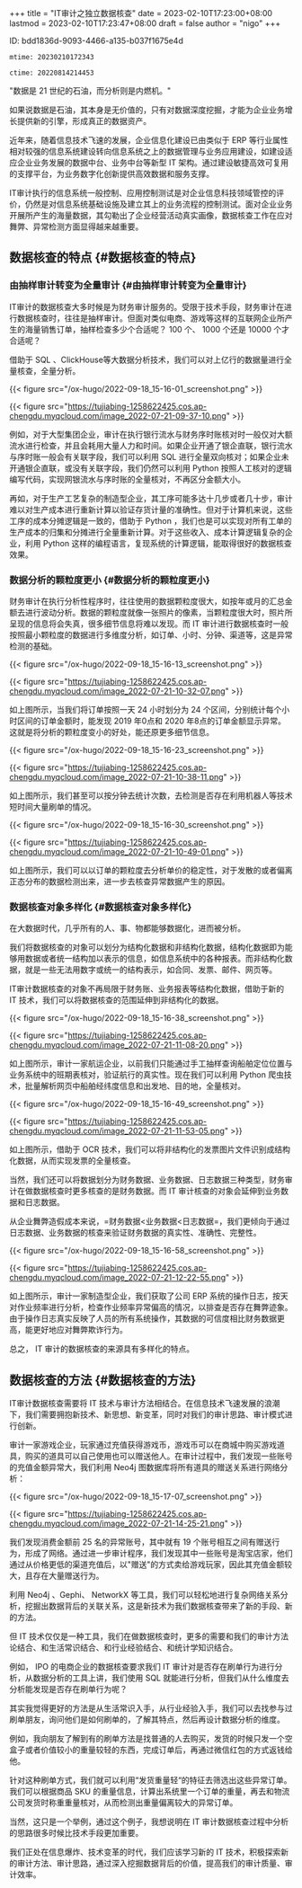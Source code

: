 +++
title = "IT审计之独立数据核查"
date = 2023-02-10T17:23:00+08:00
lastmod = 2023-02-10T17:23:47+08:00
draft = false
author = "nigo"
+++

ID: bdd1836d-9093-4466-a135-b037f1675e4d

    mtime: 20230210172343

    ctime: 20220814214453

"数据是 21 世纪的石油，而分析则是内燃机。"

如果说数据是石油，其本身是无价值的，只有对数据深度挖掘，才能为企业业务增长提供新的引擎，形成真正的数据资产。

近年来，随着信息技术飞速的发展，企业信息化建设已由类似于 ERP 等行业属性相对较强的信息系统建设转向信息系统之上的数据管理与业务应用建设，如建设适应企业业务发展的数据中台、业务中台等新型 IT 架构。通过建设敏捷高效可复用的支撑平台，为业务数字化创新提供高效数据和服务支撑。

IT审计执行的信息系统一般控制、应用控制测试是对企业信息科技领域管控的评价，仍然是对信息系统基础设施及建立其上的业务流程的控制测试。面对企业业务开展所产生的海量数据，其勾勒出了企业经营活动真实画像，数据核查工作在应对舞弊、异常检测方面显得越来越重要。


## 数据核查的特点 {#数据核查的特点}


### 由抽样审计转变为全量审计 {#由抽样审计转变为全量审计}

IT审计的数据核查大多时候是为财务审计服务的。受限于技术手段，财务审计在进行数据核查时，往往是抽样审计。但面对类似电商、游戏等这样的互联网企业所产生的海量销售订单，抽样检查多少个合适呢？ 100 个、 1000 个还是 10000 个才合适呢？

借助于 SQL 、ClickHouse等大数据分析技术，我们可以对上亿行的数据量进行全量核查，全量分析。

{{< figure src="/ox-hugo/2022-09-18_15-16-01_screenshot.png" >}}

{{< figure src="https://tujiabing-1258622425.cos.ap-chengdu.myqcloud.com/image_2022-07-21-09-37-10.png" >}}

例如，对于大型集团企业，审计在执行银行流水与财务序时账核对时一般仅对大额流水进行检查，并且会耗用大量人力和时间。如果企业开通了银企直联，银行流水与序时账一般会有关联字段，我们可以利用 SQL 进行全量双向核对；如果企业未开通银企直联，或没有关联字段，我们仍然可以利用 Python 按照人工核对的逻辑编写代码，实现网银流水与序时账的全量核对，不再区分金额大小。

再如，对于生产工艺复杂的制造型企业，其工序可能多达十几步或者几十步，审计难以对生产成本进行重新计算以验证存货计量的准确性。但对于计算机来说，这些工序的成本分摊逻辑是一致的，借助于 Python ，我们也是可以实现对所有工单的生产成本的归集和分摊进行全量重新计算。对于这些收入、成本计算逻辑复杂的企业，利用 Python 这样的编程语言，复现系统的计算逻辑，能取得很好的数据核查效果。


### 数据分析的颗粒度更小 {#数据分析的颗粒度更小}

财务审计在执行分析性程序时，往往使用的数据颗粒度很大，如按年或月的汇总金额去进行波动分析。数据的颗粒度就像一张照片的像素，当颗粒度很大时，照片所呈现的信息将会失真，很多细节信息将难以发现。而 IT 审计进行数据核查时一般按照最小颗粒度的数据进行多维度分析，如订单、小时、分钟、渠道等，这是异常检测的基础。

{{< figure src="/ox-hugo/2022-09-18_15-16-13_screenshot.png" >}}

{{< figure src="https://tujiabing-1258622425.cos.ap-chengdu.myqcloud.com/image_2022-07-21-10-32-07.png" >}}

如上图所示，当我们将订单按照一天 24 小时划分为 24 个区间，分别统计每个小时区间的订单金额时，能发现 2019 年0点和 2020 年8点的订单金额显示异常。这就是将分析的颗粒度变小的好处，能还原更多细节信息。

{{< figure src="/ox-hugo/2022-09-18_15-16-23_screenshot.png" >}}

{{< figure src="https://tujiabing-1258622425.cos.ap-chengdu.myqcloud.com/image_2022-07-21-10-38-11.png" >}}

如上图所示，我们甚至可以按分钟去统计次数，去检测是否存在利用机器人等技术短时间大量刷单的情况。

{{< figure src="/ox-hugo/2022-09-18_15-16-30_screenshot.png" >}}

{{< figure src="https://tujiabing-1258622425.cos.ap-chengdu.myqcloud.com/image_2022-07-21-10-49-01.png" >}}

如上图所示，我们可以以订单的颗粒度去分析单价的稳定性，对于发散的或者偏离正态分布的数据检测出来，进一步去核查异常数据产生的原因。


### 数据核查对象多样化 {#数据核查对象多样化}

在大数据时代，几乎所有的人、事、物都能够数据化，进而被分析。

我们将数据核查的对象可以划分为结构化数据和非结构化数据，结构化数据即为能够用数据或者统一结构加以表示的信息，如信息系统中的各种报表。而非结构化数据，就是一些无法用数字或统一的结构表示，如合同、发票、邮件、网页等。

IT审计数据核查的对象不再局限于财务账、业务报表等结构化数据，借助于新的 IT 技术，我们可以将数据核查的范围延伸到非结构化的数据。

{{< figure src="/ox-hugo/2022-09-18_15-16-38_screenshot.png" >}}

{{< figure src="https://tujiabing-1258622425.cos.ap-chengdu.myqcloud.com/image_2022-07-21-11-08-20.png" >}}

如上图所示，审计一家航运企业，以前我们只能通过手工抽样查询船舶定位位置与业务系统中的班期表核对，验证航行的真实性。现在我们可以利用 Python 爬虫技术，批量解析网页中船舶经纬度信息和出发地、目的地，全量核对。

{{< figure src="/ox-hugo/2022-09-18_15-16-49_screenshot.png" >}}

{{< figure src="https://tujiabing-1258622425.cos.ap-chengdu.myqcloud.com/image_2022-07-21-11-53-05.png" >}}

如上图所示，借助于 OCR 技术，我们可以将非结构化的发票图片文件识别成结构化数据，从而实现发票的全量核查。

当然，我们还可以将数据划分为财务数据、业务数据、日志数据三种类型，财务审计在做数据核查时更多核查的是财务数据。而 IT 审计核查的对象会延伸到业务数据和日志数据。

从企业舞弊造假成本来说，=财务数据&lt;业务数据&lt;日志数据=，我们更倾向于通过日志数据、业务数据的核查来验证财务数据的真实性、准确性、完整性。

{{< figure src="/ox-hugo/2022-09-18_15-16-58_screenshot.png" >}}

{{< figure src="https://tujiabing-1258622425.cos.ap-chengdu.myqcloud.com/image_2022-07-21-12-22-55.png" >}}

如上图所示，审计一家制造型企业，我们获取了公司 ERP 系统的操作日志，按天对作业频率进行分析，检查作业频率异常偏高的情况，以排查是否存在舞弊迹象。由于操作日志真实反映了人员的所有系统操作，其数据的可信度相比财务数据更高，能更好地应对舞弊欺诈行为。

总之， IT 审计的数据核查的来源具有多样化的特点。


## 数据核查的方法 {#数据核查的方法}

IT审计数据核查需要将 IT 技术与审计方法相结合。在信息技术飞速发展的浪潮下，我们需要拥抱新技术、新思想、新变革，同时对我们的审计思路、审计模式进行创新。

审计一家游戏企业，玩家通过充值获得游戏币，游戏币可以在商城中购买游戏道具，购买的道具可以自己使用也可以赠送他人。在审计过程中，我们发现一些账号的充值金额异常大，我们利用 Neo4j 图数据库将所有道具的赠送关系进行网络分析：

{{< figure src="/ox-hugo/2022-09-18_15-17-07_screenshot.png" >}}

{{< figure src="https://tujiabing-1258622425.cos.ap-chengdu.myqcloud.com/image_2022-07-21-14-25-21.png" >}}

我们发现消费金额前 25 名的异常账号，其中就有 19 个账号相互之间有赠送行为，形成了网络。通过进一步审计程序，我们发现其中一些账号是淘宝店家，他们通过从价格更低的渠道充值后，以"赠送"的方式卖给游戏玩家，因此其充值金额较大，且存在大量赠送行为。

利用 Neo4j 、Gephi、 NetworkX 等工具，我们可以轻松地进行复杂网络关系分析，挖掘出数据背后的关联关系，这是新技术为我们数据核查带来了新的手段、新的方法。

但 IT 技术仅仅是一种工具，我们在做数据核查时，更多的需要和我们的审计方法论结合、和生活常识结合、和行业经验结合、和统计学知识结合。

例如， IPO 的电商企业的数据核查要求我们 IT 审计对是否存在刷单行为进行分析，从数据分析的工具上讲，我们使用 SQL 就能进行分析，但我们从什么维度去分析能发现是否存在刷单行为呢？

其实我觉得更好的方法是从生活常识入手，从行业经验入手，我们可以去找参与过刷单朋友，询问他们是如何刷单的，了解其特点，然后再设计数据分析的维度。

例如，我向朋友了解到有的刷单方法是找普通的人去购买，发货的时候只发一个空盒子或者价值较小的重量较轻的东西，完成订单后，再通过微信红包的方式返钱给他。

针对这种刷单方式，我们就可以利用“发货重量轻“的特征去筛选出这些异常订单。我们可以根据商品 SKU 的重量信息，计算出系统里一个订单的重量，再去和物流公司发货时称重重量核对，从而检测出重量偏离较大的异常订单。

当然，这只是一个举例，通过这个例子，我想说明在 IT 审计数据核查过程中分析的思路很多时候比技术手段更加重要。

我们正处在信息爆炸、技术变革的时代，我们应该学习新的 IT 技术，积极探索新的审计方法、审计思路，通过深入挖掘数据背后的价值，提高我们的审计质量、审计效率。
